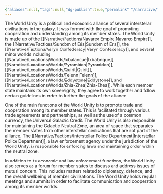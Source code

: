 ```yaml
---
{"aliases":null,"tags":null,"dg-publish":true,"permalink":"/narrative/factions/the-world-unity/","dgPassFrontmatter":true}
---
```


The World Unity is a political and economic alliance of several interstellar civilisations in the galaxy. It was formed with the goal of promoting cooperation and understanding among its member states. The World Unity is made up of the [[Narrative/Factions/Navareo Empire\|Navareo Empire]], the [[Narrative/Factions/Sundom of Eris\|Sundom of Eris]], the [[Narrative/Factions/Varyn Confederacy\|Varyn Confederacy]], and several minor worlds including [[Narrative/Locations/Worlds/Ixbalanque\|Ixbalanque]], [[Narrative/Locations/Worlds/Pyramiden\|Pyramiden]], [[Narrative/Locations/Worlds/Quirit\|Quirit]], [[Narrative/Locations/Worlds/Telenn\|Telenn]], [[Narrative/Locations/Worlds/Eddystone\|Eddystone]], and [[Narrative/Locations/Worlds/Zhia-Zhea\|Zhia-Zhea]]. While each member state maintains its own sovereignty, they agree to work together and follow certain guidelines in order to further the goals of the alliance.

One of the main functions of the World Unity is to promote trade and cooperation among its member states. This is facilitated through various trade agreements and partnerships, as well as the use of a common currency, the Universal Galactic Credit. The World Unity is also responsible for maintaining the Galactic Neutral Zone, an area of space that separates the member states from other interstellar civilisations that are not part of the alliance. The [[Narrative/Factions/Interstellar Police Department\|Interstellar Police Department]], a law enforcement agency under the jurisdiction of the World Unity, is responsible for enforcing laws and maintaining order within the neutral zone.

In addition to its economic and law enforcement functions, the World Unity also serves as a forum for member states to discuss and address issues of mutual concern. This includes matters related to diplomacy, defence, and the overall wellbeing of member civilisations. The World Unity holds regular meetings and summits in order to facilitate communication and cooperation among its member worlds.